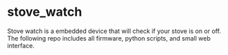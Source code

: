 # stove_watch

Stove watch is a embedded device that will check if your stove is on or off. The following repo includes all firmware, python scripts, and small web interface. 
